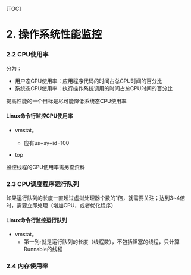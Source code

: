 [TOC]

# 2. 操作系统性能监控

### 2.2 CPU使用率

分为：

- 用户态CPU使用率：应用程序代码的时间占总CPU时间的百分比
- 系统态CPU使用率：执行操作系统调用的时间占总CPU时间的百分比

提高性能的一个目标是尽可能降低系统态CPU使用率

#### Linux命令行监控CPU使用率

- vmstat。
  - 应有us+sy+id=100

- top

监控线程的CPU使用率需另查资料

### 2.3 CPU调度程序运行队列

如果运行队列的长度一直超过虚拟处理器个数的1倍，就需要关注；达到3~4倍时，需要立即处理（增加CPU，或者优化程序）

#### Linux命令行监控运行队列

- vmstat。
  - 第一列r就是运行队列的长度（线程数），不包括阻塞的线程，只计算Runnable的线程

### 2.4 内存使用率

